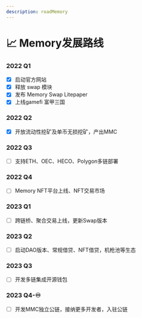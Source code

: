```yaml
---
description: roadMemory
---
```


# 📈 Memory发展路线

### 2022 Q1

* [x] 启动官方网站
* [x] 释放 swap 模块
* [x] 发布 Memory Swap Litepaper
* [x] 上线gamefi 富甲三国

### 2022 Q2

* [x] 开放流动性挖矿及单币无损挖矿，产出MMC

### 2022 Q3

* [ ] 支持ETH、OEC、HECO、Polygon多链部署

### 2022 Q4

* [ ] Memory NFT平台上线、NFT交易市场

### 2023 Q1

* [ ] 跨链桥、聚合交易上线，更新Swap版本

### 2023 Q2

* [ ] 启动DAO版本、常规借贷、NFT借贷，机枪池等生态

### 2023 Q3

* [ ] 开发多链集成开源钱包

### 2023 Q4-♾️

* [ ] 开发MMC独立公链，接纳更多开发者，入驻公链
